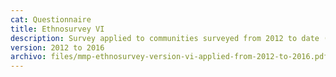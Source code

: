 ```yaml
---
cat: Questionnaire
title: Ethnosurvey VI
description: Survey applied to communities surveyed from 2012 to date (i.e. 135 to 161).
version: 2012 to 2016
archivo: files/mmp-ethnosurvey-version-vi-applied-from-2012-to-2016.pdf
---
```

